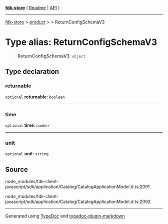 [**fdk-store**](../../../README.md) ( [Readme](../../../README.md) \| [API](../../../API.md) )

---

[fdk-store](../../../API.md) > [product](../../README.md) > [<internal>](../README.md) > ReturnConfigSchemaV3

# Type alias: ReturnConfigSchemaV3

> **ReturnConfigSchemaV3**: `object`

## Type declaration

### returnable

`optional` **returnable**: `boolean`

---

### time

`optional` **time**: `number`

---

### unit

`optional` **unit**: `string`

## Source

node_modules/fdk-client-javascript/sdk/application/Catalog/CatalogApplicationModel.d.ts:2091

node_modules/fdk-client-javascript/sdk/application/Catalog/CatalogApplicationModel.d.ts:2092

---

Generated using [TypeDoc](https://typedoc.org/) and [typedoc-plugin-markdown](https://www.npmjs.com/package/typedoc-plugin-markdown)
